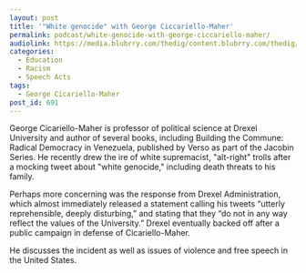 ```yaml
---
layout: post
title: '"White genocide" with George Ciccariello-Maher'
permalink: podcast/white-genocide-with-george-ciccariello-maher/
audiolink: https://media.blubrry.com/thedig/content.blubrry.com/thedig/The_Dig_-_EP10-_DRAFT2.mp3
categories:
  - Education
  - Racism
  - Speech Acts
tags:
  - George Cicariello-Maher
post_id: 691
---
```


George Cicariello-Maher is professor of political science at Drexel University and author of several books, including Building the Commune: Radical Democracy in Venezuela, published by Verso as part of the Jacobin Series. He recently drew the ire of white supremacist, "alt-right" trolls after a mocking tweet about "white genocide," including death threats to his family.

Perhaps more concerning was the response from Drexel Administration, which almost immediately released a statement calling his tweets “utterly reprehensible, deeply disturbing,” and stating that they “do not in any way reflect the values of the University.” Drexel eventually backed off after a public campaign in defense of Cicariello-Maher.

He discusses the incident as well as issues of violence and free speech in the United States.
